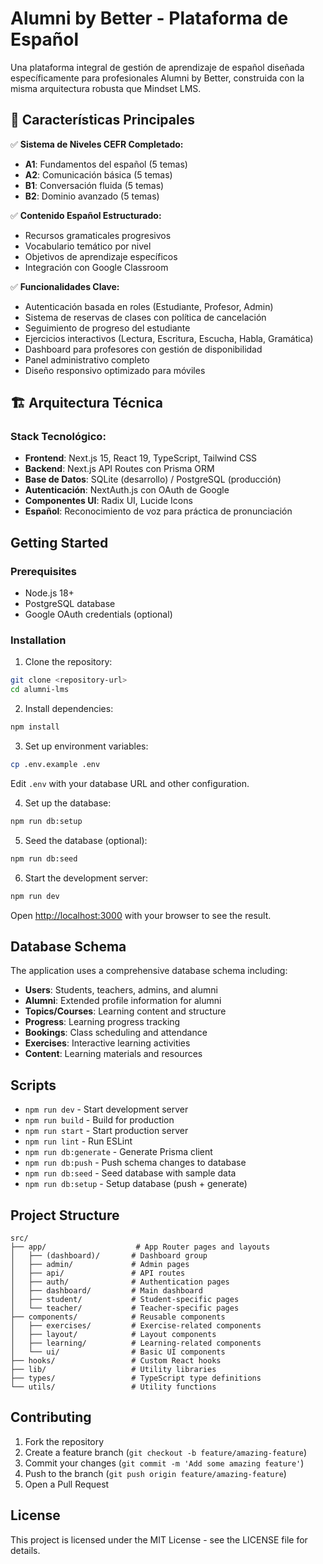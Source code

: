 # Alumni by Better - Plataforma de Español

Una plataforma integral de gestión de aprendizaje de español diseñada específicamente para profesionales Alumni by Better, construida con la misma arquitectura robusta que Mindset LMS.

## 🎯 Características Principales

✅ **Sistema de Niveles CEFR Completado:**
- **A1**: Fundamentos del español (5 temas)
- **A2**: Comunicación básica (5 temas) 
- **B1**: Conversación fluida (5 temas)
- **B2**: Dominio avanzado (5 temas)

✅ **Contenido Español Estructurado:**
- Recursos gramaticales progresivos
- Vocabulario temático por nivel
- Objetivos de aprendizaje específicos
- Integración con Google Classroom

✅ **Funcionalidades Clave:**
- Autenticación basada en roles (Estudiante, Profesor, Admin)
- Sistema de reservas de clases con política de cancelación
- Seguimiento de progreso del estudiante
- Ejercicios interactivos (Lectura, Escritura, Escucha, Habla, Gramática)
- Dashboard para profesores con gestión de disponibilidad
- Panel administrativo completo
- Diseño responsivo optimizado para móviles

## 🏗️ Arquitectura Técnica

### **Stack Tecnológico:**
- **Frontend**: Next.js 15, React 19, TypeScript, Tailwind CSS
- **Backend**: Next.js API Routes con Prisma ORM
- **Base de Datos**: SQLite (desarrollo) / PostgreSQL (producción)
- **Autenticación**: NextAuth.js con OAuth de Google
- **Componentes UI**: Radix UI, Lucide Icons
- **Español**: Reconocimiento de voz para práctica de pronunciación

## Getting Started

### Prerequisites

- Node.js 18+ 
- PostgreSQL database
- Google OAuth credentials (optional)

### Installation

1. Clone the repository:
```bash
git clone <repository-url>
cd alumni-lms
```

2. Install dependencies:
```bash
npm install
```

3. Set up environment variables:
```bash
cp .env.example .env
```
Edit `.env` with your database URL and other configuration.

4. Set up the database:
```bash
npm run db:setup
```

5. Seed the database (optional):
```bash
npm run db:seed
```

6. Start the development server:
```bash
npm run dev
```

Open [http://localhost:3000](http://localhost:3000) with your browser to see the result.

## Database Schema

The application uses a comprehensive database schema including:

- **Users**: Students, teachers, admins, and alumni
- **Alumni**: Extended profile information for alumni
- **Topics/Courses**: Learning content and structure
- **Progress**: Learning progress tracking
- **Bookings**: Class scheduling and attendance
- **Exercises**: Interactive learning activities
- **Content**: Learning materials and resources

## Scripts

- `npm run dev` - Start development server
- `npm run build` - Build for production
- `npm run start` - Start production server
- `npm run lint` - Run ESLint
- `npm run db:generate` - Generate Prisma client
- `npm run db:push` - Push schema changes to database
- `npm run db:seed` - Seed database with sample data
- `npm run db:setup` - Setup database (push + generate)

## Project Structure

```
src/
├── app/                    # App Router pages and layouts
│   ├── (dashboard)/       # Dashboard group
│   ├── admin/             # Admin pages
│   ├── api/               # API routes
│   ├── auth/              # Authentication pages
│   ├── dashboard/         # Main dashboard
│   ├── student/           # Student-specific pages
│   └── teacher/           # Teacher-specific pages
├── components/            # Reusable components
│   ├── exercises/         # Exercise-related components
│   ├── layout/            # Layout components
│   ├── learning/          # Learning-related components
│   └── ui/                # Basic UI components
├── hooks/                 # Custom React hooks
├── lib/                   # Utility libraries
├── types/                 # TypeScript type definitions
└── utils/                 # Utility functions
```

## Contributing

1. Fork the repository
2. Create a feature branch (`git checkout -b feature/amazing-feature`)
3. Commit your changes (`git commit -m 'Add some amazing feature'`)
4. Push to the branch (`git push origin feature/amazing-feature`)
5. Open a Pull Request

## License

This project is licensed under the MIT License - see the LICENSE file for details.